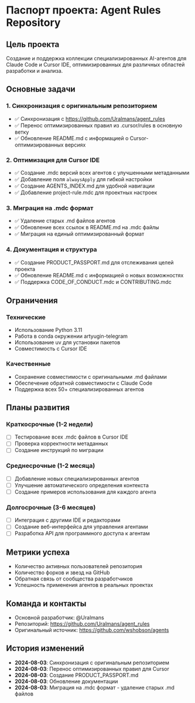 # Паспорт проекта: Agent Rules Repository

## Цель проекта
Создание и поддержка коллекции специализированных AI-агентов для Claude Code и Cursor IDE, оптимизированных для различных областей разработки и анализа.

## Основные задачи

### 1. Синхронизация с оригинальным репозиторием
- ✅ Синхронизация с https://github.com/Uralmans/agent_rules
- ✅ Перенос оптимизированных правил из .cursor/rules в основную ветку
- ✅ Обновление README.md с информацией о Cursor-оптимизированных версиях

### 2. Оптимизация для Cursor IDE
- ✅ Создание .mdc версий всех агентов с улучшенными метаданными
- ✅ Добавление поля `alwaysApply` для гибкой настройки
- ✅ Создание AGENTS_INDEX.md для удобной навигации
- ✅ Добавление project-rule.mdc для проектных настроек

### 3. Миграция на .mdc формат
- ✅ Удаление старых .md файлов агентов
- ✅ Обновление всех ссылок в README.md на .mdc файлы
- ✅ Миграция на единый оптимизированный формат

### 4. Документация и структура
- ✅ Создание PRODUCT_PASSPORT.md для отслеживания целей проекта
- ✅ Обновление README.md с информацией о новых возможностях
- ✅ Поддержка CODE_OF_CONDUCT.mdc и CONTRIBUTING.mdc

## Ограничения

### Технические
- Использование Python 3.11
- Работа в conda окружении artyugin-telegram
- Использование uv для установки пакетов
- Совместимость с Cursor IDE

### Качественные
- Сохранение совместимости с оригинальными .md файлами
- Обеспечение обратной совместимости с Claude Code
- Поддержка всех 50+ специализированных агентов

## Планы развития

### Краткосрочные (1-2 недели)
- [ ] Тестирование всех .mdc файлов в Cursor IDE
- [ ] Проверка корректности метаданных
- [ ] Создание инструкций по миграции

### Среднесрочные (1-2 месяца)
- [ ] Добавление новых специализированных агентов
- [ ] Улучшение автоматического определения контекста
- [ ] Создание примеров использования для каждого агента

### Долгосрочные (3-6 месяцев)
- [ ] Интеграция с другими IDE и редакторами
- [ ] Создание веб-интерфейса для управления агентами
- [ ] Разработка API для программного доступа к агентам

## Метрики успеха
- Количество активных пользователей репозитория
- Количество форков и звезд на GitHub
- Обратная связь от сообщества разработчиков
- Успешность применения агентов в реальных проектах

## Команда и контакты
- Основной разработчик: @Uralmans
- Репозиторий: https://github.com/Uralmans/agent_rules
- Оригинальный источник: https://github.com/wshobson/agents

## История изменений
- **2024-08-03**: Синхронизация с оригинальным репозиторием
- **2024-08-03**: Перенос оптимизированных правил для Cursor
- **2024-08-03**: Создание PRODUCT_PASSPORT.md
- **2024-08-03**: Обновление документации
- **2024-08-03**: Миграция на .mdc формат - удаление старых .md файлов 